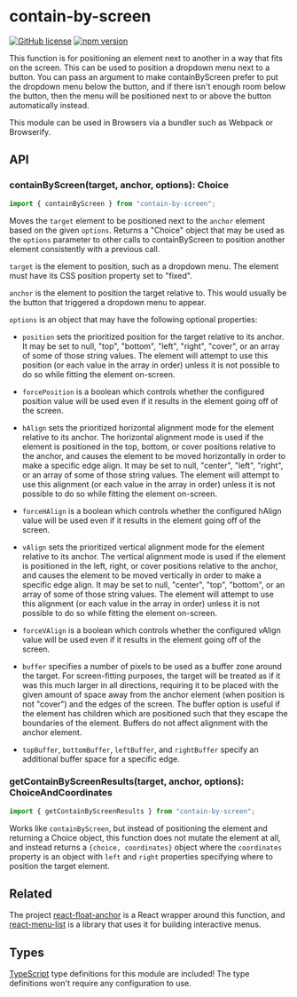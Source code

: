 # contain-by-screen

[![GitHub license](https://img.shields.io/badge/license-MIT-blue.svg)](https://github.com/Macil/contain-by-screen/blob/master/LICENSE.txt) [![npm version](https://img.shields.io/npm/v/contain-by-screen.svg?style=flat)](https://www.npmjs.com/package/contain-by-screen)

This function is for positioning an element next to another in a way that fits
on the screen. This can be used to position a dropdown menu next to a button.
You can pass an argument to make containByScreen prefer to put the dropdown
menu below the button, and if there isn't enough room below the button, then
the menu will be positioned next to or above the button automatically instead.

This module can be used in Browsers via a bundler such as Webpack or Browserify.

## API

### containByScreen(target, anchor, options): Choice

```js
import { containByScreen } from "contain-by-screen";
```

Moves the `target` element to be positioned next to the `anchor` element based on the given `options`. Returns a "Choice" object that may be used as the `options` parameter to other calls to containByScreen to position another element consistently with a previous call.

`target` is the element to position, such as a dropdown menu. The element
must have its CSS position property set to "fixed".

`anchor` is the element to position the target relative to. This would usually
be the button that triggered a dropdown menu to appear.

`options` is an object that may have the following optional properties:

- `position` sets the prioritized position for the target relative to its anchor.
  It may be set to null, "top", "bottom", "left", "right", "cover", or an array
  of some of those string values. The element will attempt to use this position
  (or each value in the array in order) unless it is not possible to do so while
  fitting the element on-screen.

- `forcePosition` is a boolean which controls whether the configured position
  value will be used even if it results in the element going off of the screen.

- `hAlign` sets the prioritized horizontal alignment mode for the element
  relative to its anchor. The horizontal alignment mode is used if the element is
  positioned in the top, bottom, or cover positions relative to the anchor, and
  causes the element to be moved horizontally in order to make a specific edge
  align. It may be set to null, "center", "left", "right", or an array of some of
  those string values. The element will attempt to use this alignment (or each
  value in the array in order) unless it is not possible to do so while fitting
  the element on-screen.

- `forceHAlign` is a boolean which controls whether the configured hAlign value
  will be used even if it results in the element going off of the screen.

- `vAlign` sets the prioritized vertical alignment mode for the element relative
  to its anchor. The vertical alignment mode is used if the element is positioned
  in the left, right, or cover positions relative to the anchor, and causes the
  element to be moved vertically in order to make a specific edge align. It may
  be set to null, "center", "top", "bottom", or an array of some of those string
  values. The element will attempt to use this alignment (or each value in the
  array in order) unless it is not possible to do so while fitting the element
  on-screen.

- `forceVAlign` is a boolean which controls whether the configured vAlign value
  will be used even if it results in the element going off of the screen.

- `buffer` specifies a number of pixels to be used as a buffer zone around the
  target. For screen-fitting purposes, the target will be treated as if it was
  this much larger in all directions, requiring it to be placed with the given
  amount of space away from the anchor element (when position is not "cover") and
  the edges of the screen. The buffer option is useful if the element has
  children which are positioned such that they escape the boundaries of the
  element. Buffers do not affect alignment with the anchor element.

- `topBuffer`, `bottomBuffer`, `leftBuffer`, and `rightBuffer` specify an
  additional buffer space for a specific edge.

### getContainByScreenResults(target, anchor, options): ChoiceAndCoordinates

```js
import { getContainByScreenResults } from "contain-by-screen";
```

Works like `containByScreen`, but instead of positioning the element and returning a Choice object, this function does not mutate the element at all, and instead returns a `{choice, coordinates}` object where the `coordinates` property is an object with `left` and `right` properties specifying where to position the target element.

## Related

The project [react-float-anchor](https://github.com/StreakYC/react-float-anchor)
is a React wrapper around this function, and
[react-menu-list](https://github.com/StreakYC/react-menu-list) is a library that
uses it for building interactive menus.

## Types

[TypeScript](https://www.typescriptlang.org/) type definitions for this module are included!
The type definitions won't require any configuration to use.
